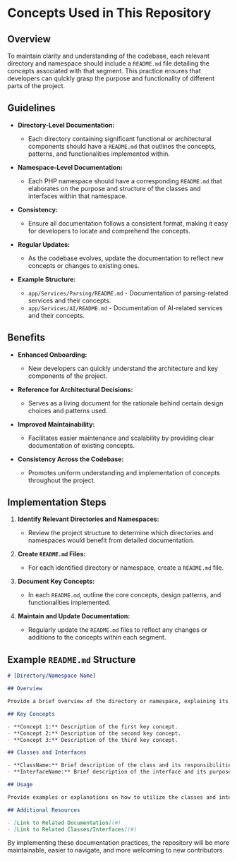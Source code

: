 # Concepts Used in This Repository

## Overview

To maintain clarity and understanding of the codebase, each relevant directory and namespace should include a `README.md` file detailing the concepts associated with that segment. This practice ensures that developers can quickly grasp the purpose and functionality of different parts of the project.

## Guidelines

- **Directory-Level Documentation:**
  - Each directory containing significant functional or architectural components should have a `README.md` that outlines the concepts, patterns, and functionalities implemented within.
  
- **Namespace-Level Documentation:**
  - Each PHP namespace should have a corresponding `README.md` that elaborates on the purpose and structure of the classes and interfaces within that namespace.
  
- **Consistency:**
  - Ensure all documentation follows a consistent format, making it easy for developers to locate and comprehend the concepts.
  
- **Regular Updates:**
  - As the codebase evolves, update the documentation to reflect new concepts or changes to existing ones.
  
- **Example Structure:**
  - `app/Services/Parsing/README.md` - Documentation of parsing-related services and their concepts.
  - `app/Services/AI/README.md` - Documentation of AI-related services and their concepts.

## Benefits

- **Enhanced Onboarding:**
  - New developers can quickly understand the architecture and key components of the project.
  
- **Reference for Architectural Decisions:**
  - Serves as a living document for the rationale behind certain design choices and patterns used.
  
- **Improved Maintainability:**
  - Facilitates easier maintenance and scalability by providing clear documentation of existing concepts.
  
- **Consistency Across the Codebase:**
  - Promotes uniform understanding and implementation of concepts throughout the project.

## Implementation Steps

1. **Identify Relevant Directories and Namespaces:**
   - Review the project structure to determine which directories and namespaces would benefit from detailed documentation.

2. **Create `README.md` Files:**
   - For each identified directory or namespace, create a `README.md` file.
   
3. **Document Key Concepts:**
   - In each `README.md`, outline the core concepts, design patterns, and functionalities implemented.
   
4. **Maintain and Update Documentation:**
   - Regularly update the `README.md` files to reflect any changes or additions to the concepts within each segment.

## Example `README.md` Structure

```markdown
# [Directory/Namespace Name]

## Overview

Provide a brief overview of the directory or namespace, explaining its role within the project.

## Key Concepts

- **Concept 1:** Description of the first key concept.
- **Concept 2:** Description of the second key concept.
- **Concept 3:** Description of the third key concept.

## Classes and Interfaces

- **ClassName:** Brief description of the class and its responsibilities.
- **InterfaceName:** Brief description of the interface and its purpose.

## Usage

Provide examples or explanations on how to utilize the classes and interfaces within this directory/namespace.

## Additional Resources

- [Link to Related Documentation](#)
- [Link to Related Classes/Interfaces](#)
```

By implementing these documentation practices, the repository will be more maintainable, easier to navigate, and more welcoming to new contributors.
